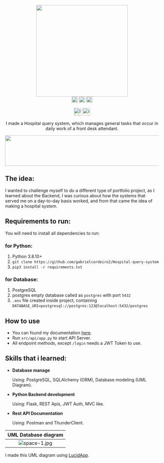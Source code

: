 <div align="center">
  <img height="300em" src="https://user-images.githubusercontent.com/63692868/199887503-04f82108-6dcc-47e8-b1e3-aa6daa0e6d49.gif">
</div>

<div align="center">
  <img height='20' src='https://img.shields.io/github/stars/gabrielcordeiro2/Hospital-query-system.svg' />
  <img height='20' src='https://img.shields.io/badge/License-MIT-red.svg' />
  <img height='20' src='https://img.shields.io/github/forks/gabrielcordeiro2/Hospital-query-system.svg' />

  [<img height='25' src='https://img.shields.io/badge/LinkedIn-000?style=for-the-badge&logo=linkedin&logoColor=blue' alt='linkedin'>](https://www.linkedin.com/in/gabrielcdev/)
  [<img height='25' src='https://img.shields.io/badge/Instagram-000?style=for-the-badge&logo=instagram&logoColor=#615352' alt='instagram'>](https://www.instagram.com/krd.gabriel/)

I made a Hospital query system, which manages general tasks that occur in daily work of a front desk attendant.

  <img src="https://user-images.githubusercontent.com/100642061/194762368-dee83608-0a76-4dae-86c2-d0d0e70174e9.png" height="100px" width="720px" />
</div>

## The idea:

I wanted to challenge myself to do a different type of portfolio project, as I learned about the Backend, I was curious about how the systems that served me on a day-to-day basis worked, and from that came the idea of making a hospital system.


## Requirements to run:
You will need to install all dependencies to run:

### for Python:

1.  Python 3.8.10+
2. `git clone https://github.com/gabrielcordeiro2/Hospital-query-system`
3. `pip3 install -r requirements.txt`

### for Database:

1.  PostgreSQL
2.  postgres empty database called as `postgres` with port `5432`
3.  `.env` file created inside project, containing `DATABASE_URI=postgresql://postgres:123@localhost:5432/postgres`

## How to use

- You can found my documentation [here](https://documenter.getpostman.com/view/21448782/2s83ziMiKD).
- Run `src/api/app.py` to start API Server.
- All endpoint methods, except `/login` needs a JWT Token to use.

## Skills that i learned:

- **Database manage**

  Using: PostgreSQL, SQLAlchemy (ORM), Database modeling (UML Diagram).

- **Python Backend development**
  
  Using: Flask, REST Apis, JWT Auth, MVC like.

- **Rest API Documentation**
  
  Using: Postman and ThunderClient.
  
  
| UML Database diagram |
|:--:|
|![space-1.jpg](https://user-images.githubusercontent.com/100642061/194748406-81511f29-45a6-4654-af31-9c6cc565457d.png)|
I made this UML diagram using [LucidApp](https://lucid.app/documents#/dashboard).
